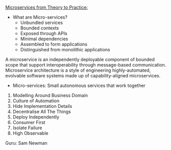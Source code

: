 [Microservices from Theory to Practice:](https://www.redbooks.ibm.com/redbooks/pdfs/sg248275.pdf)



* What are Micro-services?
    * Unbundled services
    * Bounded contexts
    * Exposed through APIs
    * Minimal dependencies
    * Assembled to form applications
    * Distinguished from monolithic applications

A microservice is an independently deployable component of bounded scope that support interoperability through message-based communication.
Microservice architecture is a style of engineering highly-automated, evolvable software systems made up of capability-aligned microservices.


* Micro-services: Small autonomous services that work together
 1. Modelling Around Business Domain
 2. Culture of Automation 
 3. Hide Implementation Details
 4. Decentralise All The Things
 5. Deploy Independently
 6. Consumer First
 7. Isolate Failure
 8. High Observable
    
Guru: Sam Newman